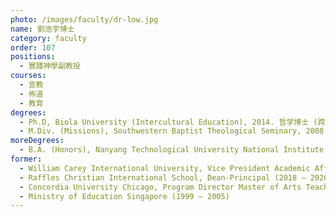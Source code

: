 ```yaml
---
photo: /images/faculty/dr-low.jpg
name: 劉浩宇博士
category: faculty
order: 107
positions:
  - 實踐神學副教授
courses:
  - 宣教
  - 佈道
  - 教育
degrees:
  - Ph.D, Biola University (Intercultural Education), 2014. 哲学博士 (跨文化教育)
  - M.Div. (Missions), Southwestern Baptist Theological Seminary, 2008. 道學碩士 (宣教)
moreDegrees:
  - B.A. (Honors), Nanyang Technological University National Institute of Education, 1999. 學士 (教育)
former:
  - William Carey International University, Vice President Academic Affairs (2020 – 2022)
  - Raffles Christian International School, Dean-Principal (2018 – 2020)
  - Concordia University Chicago, Program Director Master of Arts Teaching (2015 – 2018)
  - Ministry of Education Singapore (1999 – 2005)
---
```


